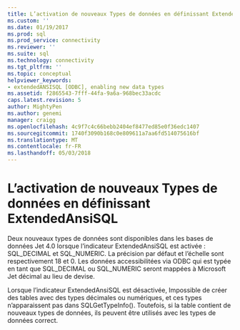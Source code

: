 ```yaml
---
title: L’activation de nouveaux Types de données en définissant ExtendedAnsiSQL | Documents Microsoft
ms.custom: ''
ms.date: 01/19/2017
ms.prod: sql
ms.prod_service: connectivity
ms.reviewer: ''
ms.suite: sql
ms.technology: connectivity
ms.tgt_pltfrm: ''
ms.topic: conceptual
helpviewer_keywords:
- extendedANSISQL [ODBC], enabling new data types
ms.assetid: f2865543-7fff-44fa-9a6a-968bec33acdc
caps.latest.revision: 5
author: MightyPen
ms.author: genemi
manager: craigg
ms.openlocfilehash: 4c9f7c4c66bebb2404ef8477ed85e0f36edc1407
ms.sourcegitcommit: 1740f3090b168c0e809611a7aa6fd514075616bf
ms.translationtype: MT
ms.contentlocale: fr-FR
ms.lasthandoff: 05/03/2018
---
```

# <a name="enabling-new-data-types-by-setting-extendedansisql"></a>L’activation de nouveaux Types de données en définissant ExtendedAnsiSQL
Deux nouveaux types de données sont disponibles dans les bases de données Jet 4.0 lorsque l’indicateur ExtendedAnsiSQL est activée : SQL_DECIMAL et SQL_NUMERIC. La précision par défaut et l’échelle sont respectivement 18 et 0. Les données accessibilitées via ODBC qui est typée en tant que SQL_DECIMAL ou SQL_NUMERIC seront mappées à Microsoft Jet décimal au lieu de devise.  
  
 Lorsque l’indicateur ExtendedAnsiSQL est désactivée, Impossible de créer des tables avec des types décimales ou numériques, et ces types n’apparaissent pas dans SQLGetTypeInfo(). Toutefois, si la table contient de nouveaux types de données, ils peuvent être utilisés avec les types de données correct.

